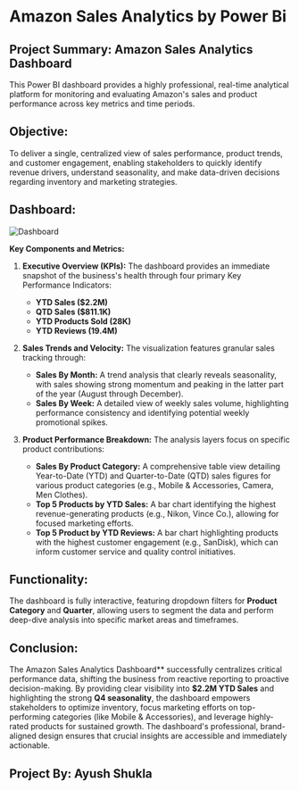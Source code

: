 # Amazon Sales Analytics by Power Bi

## Project Summary: Amazon Sales Analytics Dashboard
This Power BI dashboard provides a highly professional, real-time analytical platform for monitoring and evaluating Amazon's sales and product performance across key metrics and time periods.

## Objective:
To deliver a single, centralized view of sales performance, product trends, and customer engagement, enabling stakeholders to quickly identify revenue drivers, understand seasonality, and make data-driven decisions regarding inventory and marketing strategies.

## Dashboard:
![Dashboard]()

**Key Components and Metrics:**

1.  **Executive Overview (KPIs):** The dashboard provides an immediate snapshot of the business's health through four primary Key Performance Indicators:
    * **YTD Sales (\$2.2M)**
    * **QTD Sales (\$811.1K)**
    * **YTD Products Sold (28K)**
    * **YTD Reviews (19.4M)**

2.  **Sales Trends and Velocity:** The visualization features granular sales tracking through:
    * **Sales By Month:** A trend analysis that clearly reveals seasonality, with sales showing strong momentum and peaking in the latter part of the year (August through December).
    * **Sales By Week:** A detailed view of weekly sales volume, highlighting performance consistency and identifying potential weekly promotional spikes.

3.  **Product Performance Breakdown:** The analysis layers focus on specific product contributions:
    * **Sales By Product Category:** A comprehensive table view detailing Year-to-Date (YTD) and Quarter-to-Date (QTD) sales figures for various product categories (e.g., Mobile & Accessories, Camera, Men Clothes).
    * **Top 5 Products by YTD Sales:** A bar chart identifying the highest revenue-generating products (e.g., Nikon, Vince Co.), allowing for focused marketing efforts.
    * **Top 5 Product by YTD Reviews:** A bar chart highlighting products with the highest customer engagement (e.g., SanDisk), which can inform customer service and quality control initiatives.

## Functionality:
The dashboard is fully interactive, featuring dropdown filters for **Product Category** and **Quarter**, allowing users to segment the data and perform deep-dive analysis into specific market areas and timeframes.

## Conclusion:

The Amazon Sales Analytics Dashboard** successfully centralizes critical performance data, shifting the business from reactive reporting to proactive decision-making.
By providing clear visibility into **\$2.2M YTD Sales** and highlighting the strong **Q4 seasonality**, the dashboard empowers stakeholders to optimize inventory, focus marketing efforts on top-performing categories (like Mobile & Accessories), and leverage highly-rated products for sustained growth. The dashboard's professional, brand-aligned design ensures that crucial insights are accessible and immediately actionable.

## Project By: Ayush Shukla
